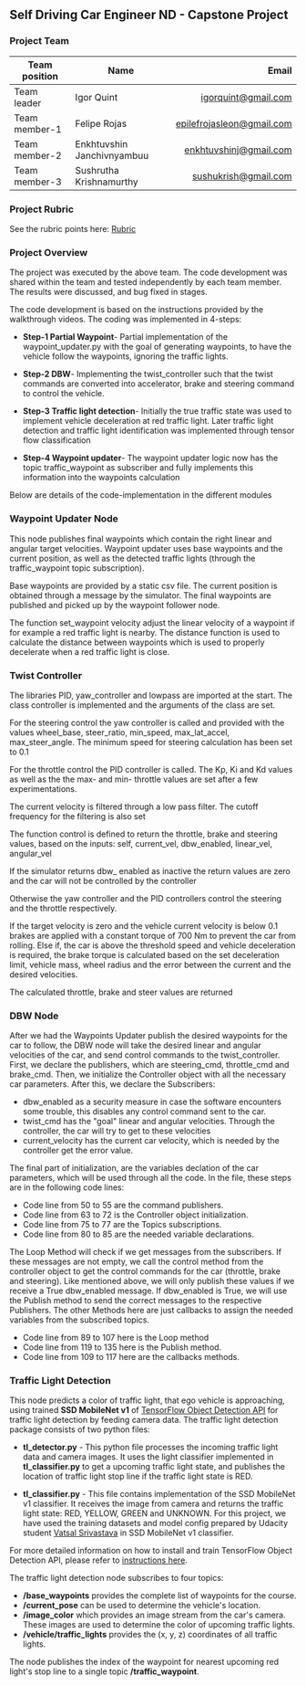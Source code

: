 ## Self Driving Car Engineer ND - Capstone Project


### Project Team
| Team position        | Name           | Email  |
| ------------- | ------------- | -----:|
| Team leader      | Igor Quint | igorquint@gmail.com |
| Team member-1      | Felipe Rojas      |   epilefrojasleon@gmail.com |
| Team member-2 | Enkhtuvshin Janchivnyambuu      |    enkhtuvshinj@gmail.com |
| Team member-3 | Sushrutha Krishnamurthy      |    sushukrish@gmail.com |


### Project Rubric
See the rubric points here: [Rubric](https://review.udacity.com/#!/rubrics/1969/view) 

### Project Overview
The project was executed by the above team. The code development was shared within the team and tested independently by each team member. The results were discussed, and bug fixed in stages.

The code development is based on the instructions provided by the walkthrough videos. The coding was implemented in 4-steps:

* **Step-1 Partial Waypoint**-
Partial implementation of the waypoint_updater.py with the goal of generating waypoints, to have the vehicle follow the waypoints, ignoring the traffic lights.

* **Step-2 DBW**-
Implementing the twist_controller such that the twist commands are converted into accelerator, brake and steering command to control the vehicle.

* **Step-3 Traffic light detection**-
Initially the true traffic state was used to implement vehicle deceleration at red traffic light. Later traffic light detection and traffic light identification was implemented through tensor flow classification

* **Step-4 Waypoint updater**-
The waypoint updater logic now has the topic traffic_waypoint as subscriber and fully implements this information into the waypoints calculation

Below are details of the code-implementation in the different modules
  

### Waypoint Updater Node
This node publishes final waypoints which contain the right linear and angular target velocities. Waypoint updater uses base waypoints and the current position, as well as the detected traffic lights (through the traffic_waypoint topic subscription).

Base waypoints are provided by a static csv file. The current position is obtained through a message by the simulator. The final waypoints are published and picked up by the waypoint follower node.

The function set_waypoint velocity adjust the linear velocity of a waypoint if for example a red traffic light is nearby. The distance function is used to calculate the distance between waypoints which is used to properly decelerate when a red traffic light is close.


### Twist Controller
The libraries PID, yaw_controller and lowpass are imported at the start. The class controller is implemented and the arguments of the class are set.

For the steering control the yaw controller is called and provided with the values wheel_base, steer_ratio, min_speed, max_lat_accel, max_steer_angle. The minimum speed for steering calculation has been set to 0.1

For the throttle control the PID controller is called. The Kp, Ki and Kd values as well as the the max- and min- throttle values are set after a few experimentations. 

The current velocity is filtered through a low pass filter. The cutoff frequency for the filtering is also set

The function control is defined to return the throttle, brake and steering values, based on the inputs: self, current_vel, dbw_enabled, linear_vel, angular_vel

If the simulator returns dbw_ enabled as inactive the return values are zero and the car will not be controlled by the controller

Otherwise the yaw controller and the PID controllers control the steering and the throttle respectively. 

If the target velocity is zero and the vehicle current velocity is below 0.1 brakes are applied with a constant torque of 700 Nm to prevent the car from rolling.  Else if, the car is above the threshold speed and vehicle deceleration is required, the brake torque is calculated based on the set deceleration limit, vehicle mass, wheel radius and the error between the current and the desired velocities.

The calculated throttle, brake and steer values are returned 



### DBW Node
After we had the Waypoints Updater publish the desired waypoints for the car to follow, the DBW node will take the desired
linear and angular velocities of the car, and send control commands to the twist_controller.
First, we declare the publishers, which are steering_cmd, throttle_cmd and brake_cmd.
Then, we initialize the Controller object with all the necessary car parameters.
After this, we declare the Subscribers:
* dbw_enabled as a security measure in case the software encounters some trouble, this disables any control command sent to
the car.
* twist_cmd has the "goal" linear and angular velocities. Through the controller, the car will try to get to these velocities
* current_velocity has the current car velocity, which is needed by the controller get the error value.

The final part of initialization, are the variables declation of the car parameters, which will be used through all the code.
In the file, these steps are in the following code lines:
* Code line from 50 to 55 are the command publishers.
* Code line from 63 to 72 is the Controller object initialization.
* Code line from 75 to 77 are the Topics subscriptions.
* Code line from 80 to 85 are the needed variable declarations.

The Loop Method will check if we get messages from the subscribers. If these messages are not empty, we call the control
method from the controller object to get the control commands for the car (throttle, brake and steering).
Like mentioned above, we will only publish these values if we receive a True dbw_enabled message.
If dbw_enabled is True, we will use the Publish method to send the correct messages to the respective Publishers.
The other Methods here are just callbacks to assign the needed variables from the subscribed topics.

* Code line from 89 to 107 here is the Loop method
* Code line from 119 to 135 here is the Publish method.
* Code line from 109 to 117 here are the callbacks methods.


### Traffic Light Detection
This node predicts a color of traffic light, that ego vehicle is approaching, using trained **SSD MobileNet v1** of [TensorFlow Object Detection API](https://github.com/tensorflow/models/tree/master/research/object_detection) for traffic light detection by feeding camera data. 
The traffic light detection package consists of two python files:

* **tl_detector.py** - 
This python file processes the incoming traffic light data and camera images. 
It uses the light classifier implemented in **tl_classifier.py** to get a upcoming traffic light state, and publishes the location of traffic light stop line if the traffic light state is RED.

* **tl_classifier.py** -
This file contains implementation of the SSD MobileNet v1 classifier. 
It receives the image from camera and returns the traffic light state: RED, YELLOW, GREEN and UNKNOWN.
For this project, we have used the training datasets and model config prepared by Udacity student [Vatsal Srivastava](https://github.com/coldKnight/TrafficLight_Detection-TensorFlowAPI) in SSD MobileNet v1 classifier.

For more detailed information on how to install and train TensorFlow Object Detection API, please refer to [instructions here](./instructions_TLclassifier.md).

The traffic light detection node subscribes to four topics:

* **/base_waypoints** provides the complete list of waypoints for the course.
* **/current_pose** can be used to determine the vehicle's location.
* **/image_color** which provides an image stream from the car's camera. These images are used to determine the color of upcoming traffic lights.
* **/vehicle/traffic_lights** provides the (x, y, z) coordinates of all traffic lights.

The node publishes the index of the waypoint for nearest upcoming red light's stop line to a single topic **/traffic_waypoint**.
